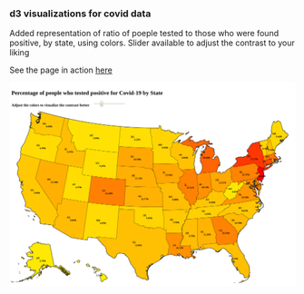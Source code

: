 ### d3 visualizations for covid data

Added representation of ratio of poeple tested to those who were found positive, by state, using colors. Slider available to adjust the contrast to your liking

See the page in action [here](https://surajp.github.io/covid-api-viz/dist)

![image](resources/covid-map.png)
